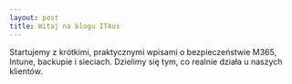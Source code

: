 ```yaml
---
layout: post
title: Witaj na blogu IT4us
---
```


Startujemy z krótkimi, praktycznymi wpisami o bezpieczeństwie M365, Intune, backupie i sieciach. Dzielimy się tym, co realnie działa u naszych klientów.
